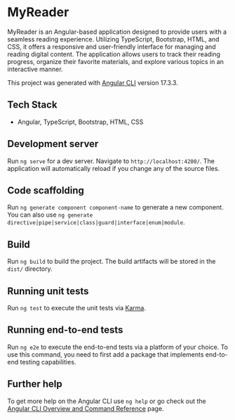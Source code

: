 # MyReader

MyReader is an Angular-based application designed to provide users with a seamless reading experience. Utilizing TypeScript, Bootstrap, HTML, and CSS, it offers a responsive and user-friendly interface for managing and reading digital content. The application allows users to track their reading progress, organize their favorite materials, and explore various topics in an interactive manner.

This project was generated with [Angular CLI](https://github.com/angular/angular-cli) version 17.3.3.

## Tech Stack 
-  Angular, TypeScript, Bootstrap, HTML, CSS

## Development server

Run `ng serve` for a dev server. Navigate to `http://localhost:4200/`. The application will automatically reload if you change any of the source files.

## Code scaffolding

Run `ng generate component component-name` to generate a new component. You can also use `ng generate directive|pipe|service|class|guard|interface|enum|module`.

## Build

Run `ng build` to build the project. The build artifacts will be stored in the `dist/` directory.

## Running unit tests

Run `ng test` to execute the unit tests via [Karma](https://karma-runner.github.io).

## Running end-to-end tests

Run `ng e2e` to execute the end-to-end tests via a platform of your choice. To use this command, you need to first add a package that implements end-to-end testing capabilities.

## Further help

To get more help on the Angular CLI use `ng help` or go check out the [Angular CLI Overview and Command Reference](https://angular.io/cli) page.
